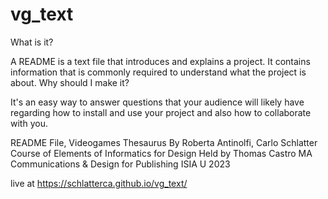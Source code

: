 # vg_text

What is it?

A README is a text file that introduces and explains a project. It contains information that is commonly required to understand what the project is about.
Why should I make it?

It's an easy way to answer questions that your audience will likely have regarding how to install and use your project and also how to collaborate with you.

README File, Videogames Thesaurus
By Roberta Antinolfi, Carlo Schlatter
Course of Elements of Informatics for Design
Held by Thomas Castro
MA Communications & Design for Publishing
ISIA U 2023

live at https://schlatterca.github.io/vg_text/
